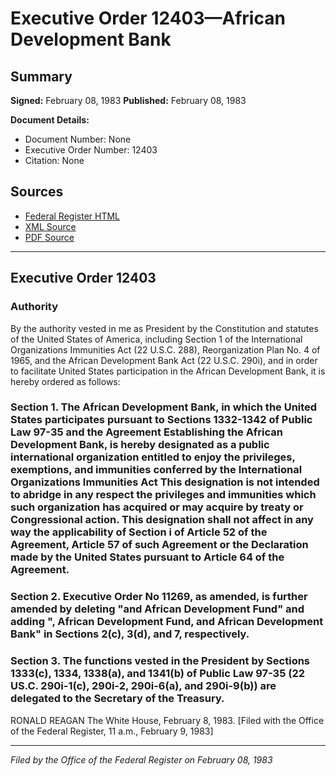 # Executive Order 12403—African Development Bank

## Summary

**Signed:** February 08, 1983
**Published:** February 08, 1983

**Document Details:**
- Document Number: None
- Executive Order Number: 12403
- Citation: None

## Sources
- [Federal Register HTML](https://www.presidency.ucsb.edu/documents/executive-order-12403-african-development-bank)
- [XML Source](None)
- [PDF Source](None)

---

## Executive Order 12403

### Authority

By the authority vested in me as President by the Constitution and statutes of the United States of America, including Section 1 of the International Organizations Immunities Act (22 U.S.C. 288), Reorganization Plan No. 4 of 1965, and the African Development Bank Act (22 U.S.C. 290i), and in order to facilitate United States participation in the African Development Bank, it is hereby ordered as follows:
### Section 1. The African Development Bank, in which the United States participates pursuant to Sections 1332-1342 of Public Law 97-35 and the Agreement Establishing the African Development Bank, is hereby designated as a public international organization entitled to enjoy the privileges, exemptions, and immunities conferred by the International Organizations Immunities Act This designation is not intended to abridge in any respect the privileges and immunities which such organization has acquired or may acquire by treaty or Congressional action. This designation shall not affect in any way the applicability of Section i of Article 52 of the Agreement, Article 57 of such Agreement or the Declaration made by the United States pursuant to Article 64 of the Agreement.

### Section 2. Executive Order No 11269, as amended, is further amended by deleting "and African Development Fund" and adding ", African Development Fund, and African Development Bank" in Sections 2(c), 3(d), and 7, respectively.

### Section 3. The functions vested in the President by Sections 1333(c), 1334, 1338(a), and 1341(b) of Public Law 97-35 (22 US.C. 290i-1(c), 290i-2, 290i-6(a), and 290i-9(b)) are delegated to the Secretary of the Treasury.

RONALD REAGAN
The White House,
February 8, 1983.
[Filed with the Office of the Federal Register, 11 a.m., February 9, 1983]

---

*Filed by the Office of the Federal Register on February 08, 1983*
